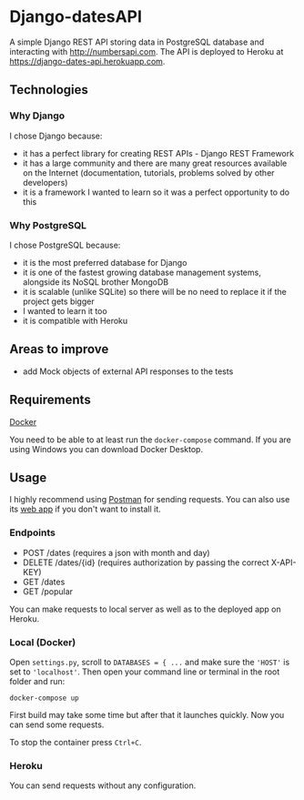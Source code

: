 # Django-datesAPI
A simple Django REST API storing data in PostgreSQL database and interacting with http://numbersapi.com. The API is deployed to Heroku at https://django-dates-api.herokuapp.com.

## Technologies
### Why Django
I chose Django because:
- it has a perfect library for creating REST APIs - Django REST Framework
- it has a large community and there are many great resources available on the Internet (documentation, tutorials, problems solved by other developers)
- it is a framework I wanted to learn so it was a perfect opportunity to do this

### Why PostgreSQL
I chose PostgreSQL because:
- it is the most preferred database for Django
- it is one of the fastest growing database management systems, alongside its NoSQL brother MongoDB
- it is scalable (unlike SQLite) so there will be no need to replace it if the project gets bigger
- I wanted to learn it too
- it is compatible with Heroku

## Areas to improve
- add Mock objects of external API responses to the tests

## Requirements
[Docker](https://www.docker.com/get-docker)

You need to be able to at least run the ```docker-compose``` command. If you are using Windows you can download Docker Desktop.

## Usage
I highly recommend using [Postman](https://www.postman.com/downloads/) for sending requests. You can also use its [web app](https://go.postman.co/home) if you don't want to install it.

### Endpoints
- POST /dates (requires a json with month and day)
- DELETE /dates/{id} (requires authorization by passing the correct X-API-KEY)
- GET /dates
- GET /popular

You can make requests to local server as well as to the deployed app on Heroku.

### Local (Docker)
Open ```settings.py```, scroll to ```DATABASES = { ...``` and make sure the ```'HOST'``` is set to ```'localhost'```. Then open your command line or terminal in the root folder and run:

```docker-compose up```

First build may take some time but after that it launches quickly. Now you can send some requests.

To stop the container press ```Ctrl+C```.

### Heroku
You can send requests without any configuration.

